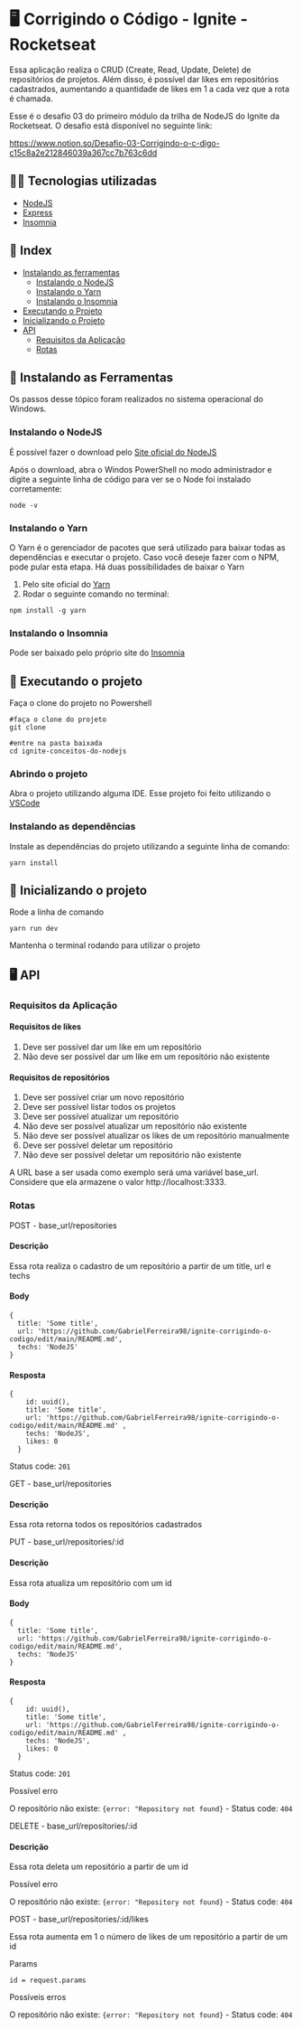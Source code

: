 # 🖥️ Corrigindo o Código - Ignite - Rocketseat

Essa aplicação realiza o CRUD (Create, Read, Update, Delete) de repositórios de projetos. Além disso, é possível dar likes em repositórios cadastrados, aumentando a quantidade de likes em 1 a cada vez que a rota é chamada.

Esse é o desafio 03 do primeiro módulo da trilha de NodeJS do Ignite da Rocketseat. O desafio está disponível no seguinte link:

https://www.notion.so/Desafio-03-Corrigindo-o-c-digo-c15c8a2e212846039a367cc7b763c6dd

## 🧑‍💻 Tecnologias utilizadas

- [NodeJS](https://nodejs.org/en/)
- [Express](https://expressjs.com/pt-br/)
- [Insomnia](https://insomnia.rest/)

## 📌 Index

- [Instalando as ferramentas](https://github.com/GabrielFerreira98/ignite-conceitos-do-nodejs#-instalando-as-ferramentas)
  - [Instalando o NodeJS](https://github.com/GabrielFerreira98/ignite-conceitos-do-nodejs#instalando-o-nodejs)
  - [Instalando o Yarn](https://github.com/GabrielFerreira98/ignite-conceitos-do-nodejs#instalando-o-yarn)
  - [Instalando o Insomnia](https://github.com/GabrielFerreira98/ignite-conceitos-do-nodejs#instalando-o-insomnia)
- [Executando o Projeto](https://github.com/GabrielFerreira98/ignite-conceitos-do-nodejs#-executando-o-projeto)
- [Inicializando o Projeto](https://github.com/GabrielFerreira98/ignite-conceitos-do-nodejs#-inicializando-o-projeto)
- [API](https://github.com/GabrielFerreira98/ignite-conceitos-do-nodejs#%EF%B8%8F-api)
  - [Requisitos da Aplicação](https://github.com/GabrielFerreira98/ignite-conceitos-do-nodejs#requisitos-da-aplica%C3%A7%C3%A3o)
  - [Rotas](https://github.com/GabrielFerreira98/ignite-conceitos-do-nodejs#rotas)

## 🧰 Instalando as Ferramentas 

Os passos desse tópico foram realizados no sistema operacional do Windows.

### Instalando o NodeJS

É possível fazer o download pelo [Site oficial do NodeJS](https://nodejs.org/en/download/)

Após o download, abra o Windos PowerShell no modo administrador e digite a seguinte linha de código para ver se o Node foi instalado corretamente:

```
node -v
```

### Instalando o Yarn

O Yarn é o gerenciador de pacotes que será utilizado para baixar todas as dependências e executar o projeto. Caso você deseje fazer com o NPM, pode pular esta etapa.
Há duas possibilidades de baixar o Yarn

1. Pelo site oficial do [Yarn](https://yarnpkg.com/)
2. Rodar o seguinte comando no terminal:
```
npm install -g yarn
```

### Instalando o Insomnia

Pode ser baixado pelo próprio site do [Insomnia](https://insomnia.rest/download)

## 🚀 Executando o projeto

Faça o clone do projeto no Powershell 

```
#faça o clone do projeto
git clone 

#entre na pasta baixada
cd ignite-conceitos-do-nodejs
```

### Abrindo o projeto

Abra o projeto utilizando alguma IDE. Esse projeto foi feito utilizando o [VSCode](https://code.visualstudio.com/)

### Instalando as dependências

Instale as dependências do projeto utilizando a seguinte linha de comando:

```
yarn install
```

## 🏃 Inicializando o projeto

Rode a linha de comando

```
yarn run dev
```

Mantenha o terminal rodando para utilizar o projeto

## 🖥️ API

### Requisitos da Aplicação

#### Requisitos de likes

1. Deve ser possível dar um like em um repositório
2. Não deve ser possível dar um like em um repositório não existente

#### Requisitos de repositórios

1. Deve ser possível criar um novo repositório
2. Deve ser possível listar todos os projetos
3. Deve ser possível atualizar um repositório
4. Não deve ser possível atualizar um repositório não existente
5. Não deve ser possível atualizar os likes de um repositório manualmente
6. Deve ser possível deletar um repositório
7. Não deve ser possível deletar um repositório não existente

A URL base a ser usada como exemplo será uma variável base_url. Considere que ela armazene o valor http://localhost:3333.

### Rotas

POST - base_url/repositories

#### Descrição

Essa rota realiza o cadastro de um repositório a partir de um title, url e techs

#### Body

```
{
  title: 'Some title',
  url: 'https://github.com/GabrielFerreira98/ignite-corrigindo-o-codigo/edit/main/README.md',
  techs: 'NodeJS'
}
```

#### Resposta

```
{
    id: uuid(),
    title: 'Some title',
    url: 'https://github.com/GabrielFerreira98/ignite-corrigindo-o-codigo/edit/main/README.md' ,
    techs: 'NodeJS',
    likes: 0
  }
```

Status code: ```201```

GET - base_url/repositories

#### Descrição

Essa rota retorna todos os repositórios cadastrados

PUT - base_url/repositories/:id

#### Descrição

Essa rota atualiza um repositório com um id

#### Body

```
{
  title: 'Some title',
  url: 'https://github.com/GabrielFerreira98/ignite-corrigindo-o-codigo/edit/main/README.md',
  techs: 'NodeJS'
}
```

#### Resposta

```
{
    id: uuid(),
    title: 'Some title',
    url: 'https://github.com/GabrielFerreira98/ignite-corrigindo-o-codigo/edit/main/README.md' ,
    techs: 'NodeJS',
    likes: 0
  }
```

Status code: ```201```

Possível erro

O repositório não existe: ```{error: "Repository not found}``` - Status code: ```404```


DELETE - base_url/repositories/:id

#### Descrição

Essa rota deleta um repositório a partir de um id

Possível erro

O repositório não existe: ```{error: "Repository not found}``` - Status code: ```404```

POST - base_url/repositories/:id/likes

Essa rota aumenta em 1 o número de likes de um repositório a partir de um id

Params

```
id = request.params
```

Possíveis erros

O repositório não existe: ```{error: "Repository not found}``` - Status code: ```404```

